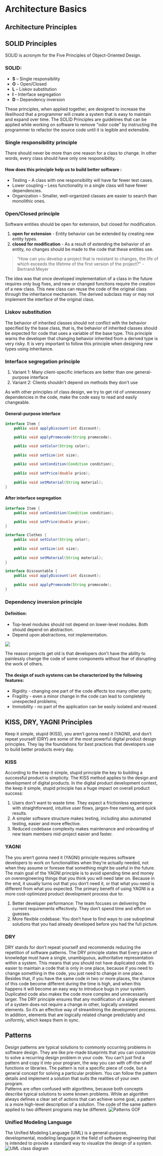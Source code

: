 # Architecture Basics

## Architecture Principles

## SOLID Principles

SOLID is acronym for the Five Principles of Object-Oriented Design.

### SOLID:

- **S** – Single responsibility
- **O** – Open/Closed
- **L** – Liskov substitution
- **I** – Interface segregation
- **D** – Dependency inversion

These principles, when applied together, are designed to increase the likelihood that a programmer will create a system
that is easy to maintain and expand over time.
The SOLID Principles are guidelines that can be applied while working on software to remove "odor code" by instructing
the programmer to refactor the source code until it is legible and extensible.

### Single responsibility principle

There should never be more than one reason for a class to change. In other words, every class should have only one
responsibility.

#### How does this principle help us to build better software :

- Testing – A class with one responsibility will have far fewer test cases.
- Lower coupling – Less functionality in a single class will have fewer dependencies.
- Organization – Smaller, well-organized classes are easier to search than monolithic ones.

### Open/Closed principle

Software entities should be open for extension, but closed for modification.

1. **open for extension** - Entity behavior can be extended by creating new entity types.
2. **closed for modification** - As a result of extending the behavior of an entity, no changes should be made to the
   code that these entities use.

> "How can you develop a project that is resistant to changes, the life of which exceeds the lifetime of the first
> version of the project?" - Bertrand Meyer

The idea was that once developed implementation of a class in the future requires only bug fixes, and new or changed
functions require the creation of a new class. This new class can reuse the code of the original class through the
inheritance mechanism. The derived subclass may or may not implement the interface of the original class.

### Liskov substitution

The behavior of inherited classes should not conflict with the behavior specified by the base class, that is, the
behavior of inherited classes should be expected for code that uses a variable of the base type.
This principle warns the developer that changing behavior inherited from a derived type is very risky. It is very
important to follow this principle when designing new types using inheritance.

### Interface segregation principle

1. Variant 1: Many client-specific interfaces are better than one general-purpose interface
2. Variant 2: Clients shouldn't depend on methods they don't use

As with other principles of class design, we try to get rid of unnecessary dependencies in the code, make the code easy
to read and easily changeable.

#### General-purpose interface

``` java
interface Item {
    public void applyDiscount(int discount);

    public void applyPromocode(String promocode);

    public void setColor(String color);
    
    public void setSize(int size);
    
    public void setCondition(Condition condition); 
    
    public void setPrice(double price);
    
    public void setMaterial(String material);
}
```

#### After interface segregation

``` java
interface Item {
    public void setCondition(Condition condition); 

    public void setPrice(double price);
}

interface Clothes {
    public void setColor(String color);
    
    public void setSize(int size);
    
    public void setMaterial(String material);
}

interface Discountable {
    public void applyDiscount(int discount);
    
    public void applyPromocode(String promocode);
}
``` 

### Dependency inversion principle

#### Definition:

- Top-level modules should not depend on lower-level modules. Both should depend on abstraction.
- Depend upon abstractions, not implementation.

![](img/dependency_inversion.jpg)

The reason projects get old is that developers don't have the ability to painlessly change the code of some components
without fear of disrupting the work of others.

#### The design of such systems can be characterized by the following features:

- Rigidity - changing one part of the code affects too many other parts;
- Fragility - even a minor change in the code can lead to completely unexpected problems;
- Immobility - no part of the application can be easily isolated and reused.

## KISS, DRY, YAGNI Principles

Keep it simple, stupid (KISS), you aren’t gonna need it (YAGNI), and don’t repeat yourself (DRY) are some of the most
powerful digital product design principles. They lay the foundations for best practices that developers use to build
better products every day.

### KISS

According to the keep it simple, stupid principle the key to building a successful product is simplicity. The KISS
method applies to the design and development of digital products.
In the digital product development context, the keep it simple, stupid principle has a huge impact on overall product
success:

1. Users don’t want to waste time. They expect a frictionless experience with straightforward, intuitive user flows,
   jargon-free naming, and quick results.
2. A simpler software structure makes testing, including also automated testing, easier and more effective.
3. Reduced codebase complexity makes maintenance and onboarding of new team members mid-project easier and faster.

### YAGNI

The you aren’t gonna need it (YAGNI) principle requires software developers to work on functionalities when they’re
actually needed, not when they assume or foresee that something might be useful in the future. The main goal of the
YAGNI principle is to avoid spending time and money on overengineering things that you think you will need later on.
Because in the end, it usually turns out that you don’t need it, or that what you need is different from what you
expected.
The primary benefit of using YAGNI is a more cost-optimized product development process due to:

1. Better developer performance: The team focuses on delivering the current requirements effectively. They don’t spend
   time and effort on guesses.
2. More flexible codebase: You don’t have to find ways to use suboptimal solutions that you had already developed before
   you had the full picture.

### DRY

DRY stands for don’t repeat yourself and recommends reducing the repetition of software patterns. The DRY principle
states that Every piece of knowledge must have a single, unambiguous, authoritative representation within a system.
This means that you should not have duplicated code. It’s easier to maintain a code that is only in one place, because
if you need to change something in the code, you just need to change in one place. Besides that, if you have the same
code in two or more places, the chance of this code become different during the time is high, and when this happens it
will become an easy way to introduce bugs in your system. Duplicated code also makes the code more complex and
unnecessarily larger. The DRY principle ensures that any modification of a single element of a system does not require a
change in other, logically unrelated elements.
So it’s an effective way of streamlining the development process. In addition, elements that are logically related
change predictably and uniformly, which keeps them in sync.

## Patterns

Design patterns are typical solutions to commonly occurring problems in software design. They are like pre-made
blueprints that you can customize to solve a recurring design problem in your code. You can’t just find a pattern and
copy it into your program, the way you can with off-the-shelf functions or libraries. The pattern is not a specific
piece of code, but a general concept for solving a particular problem. You can follow the pattern details and implement
a solution that suits the realities of your own program.  
Patterns are often confused with algorithms, because both concepts describe typical solutions to some known problems.
While an algorithm always defines a clear set of actions that can achieve some goal, a pattern is a more high-level
description of a solution. The code of the same pattern applied to two different programs may be different.
![Patterns GOF](img/PatternsGOF.png)

### Unified Modeling Language

The Unified Modeling Language (UML) is a general-purpose, developmental, modeling language in the field of software
engineering that is intended to provide a standard way to visualize the design of a system.
![UML class diagram](img/The%20Unified%20Modeling%20Language%20(UML).png)
